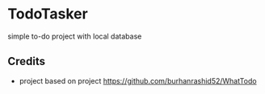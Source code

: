 # TodoTasker
simple to-do project with local database
## Credits
- project based on project https://github.com/burhanrashid52/WhatTodo
